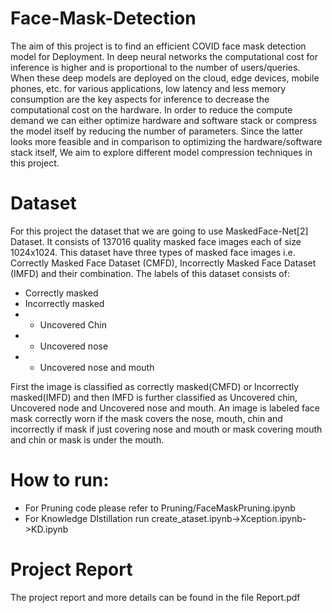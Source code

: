 # Face-Mask-Detection
The aim of this project is to find an efficient COVID face mask detection model for Deployment.
In deep neural networks the computational cost for inference is higher and is proportional to the
number of users/queries. When these deep models are deployed on the cloud, edge devices, mobile
phones, etc. for various applications, low latency and less memory consumption are the key aspects
for inference to decrease the computational cost on the hardware. In order to reduce the compute demand
we can either optimize hardware and software stack or compress the model itself by reducing
the number of parameters. Since the latter looks more feasible and in comparison to optimizing the
hardware/software stack itself, We aim to explore different model compression techniques in this
project.

# Dataset
For this project the dataset that we are going to use MaskedFace-Net[2] Dataset. It consists of
137016 quality masked face images each of size 1024x1024. This dataset have three types of masked
face images i.e. Correctly Masked Face Dataset (CMFD), Incorrectly Masked Face Dataset (IMFD)
and their combination. The labels of this dataset consists of:
* Correctly masked
* Incorrectly masked
* * Uncovered Chin
* * Uncovered nose
* * Uncovered nose and mouth

First the image is classified as correctly masked(CMFD) or Incorrectly masked(IMFD) and then
IMFD is further classified as Uncovered chin, Uncovered node and Uncovered nose and mouth. An
image is labeled face mask correctly worn if the mask covers the nose, mouth, chin and incorrectly
if mask if just covering nose and mouth or mask covering mouth and chin or mask is under the
mouth.

# How to run:
* For Pruning code please refer to Pruning/FaceMaskPruning.ipynb
* For Knowledge DIstillation run create_ataset.ipynb->Xception.ipynb->KD.ipynb

# Project Report
The project report and more details can be found in the file Report.pdf
